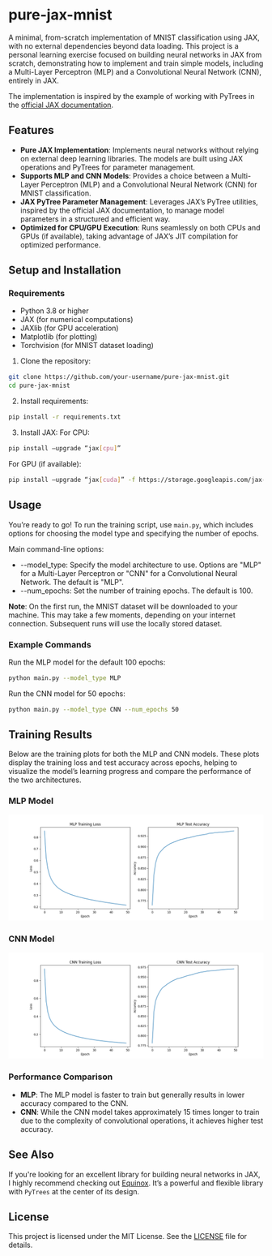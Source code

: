 # pure-jax-mnist

A minimal, from-scratch implementation of MNIST classification using JAX, with no external dependencies beyond data loading. This project is a personal learning exercise focused on building neural networks in JAX from scratch, demonstrating how to implement and train simple models, including a Multi-Layer Perceptron (MLP) and a Convolutional Neural Network (CNN), entirely in JAX.

The implementation is inspired by the example of working with PyTrees in the [official JAX documentation](https://jax.readthedocs.io/en/latest/working-with-pytrees.html#example-of-jax-tree-map-with-ml-model-parameters).

## Features

- **Pure JAX Implementation**: Implements neural networks without relying on external deep learning libraries. The models are built using JAX operations and PyTrees for parameter management.
- **Supports MLP and CNN Models**: Provides a choice between a Multi-Layer Perceptron (MLP) and a Convolutional Neural Network (CNN) for MNIST classification.
- **JAX PyTree Parameter Management**: Leverages JAX’s PyTree utilities, inspired by the official JAX documentation, to manage model parameters in a structured and efficient way.
- **Optimized for CPU/GPU Execution**: Runs seamlessly on both CPUs and GPUs (if available), taking advantage of JAX’s JIT compilation for optimized performance.

## Setup and Installation

### Requirements

- Python 3.8 or higher
- JAX (for numerical computations)
- JAXlib (for GPU acceleration)
- Matplotlib (for plotting)
- Torchvision (for MNIST dataset loading)

1. Clone the repository:

```bash
git clone https://github.com/your-username/pure-jax-mnist.git
cd pure-jax-mnist
```

2. Install requirements:

```bash
pip install -r requirements.txt
```

3. Install JAX:
For CPU:

```bash
pip install –upgrade “jax[cpu]”
```

For GPU (if available):

```bash
pip install –upgrade “jax[cuda]” -f https://storage.googleapis.com/jax-releases/jax_cuda_releases.html
```

## Usage

You’re ready to go! To run the training script, use `main.py`, which includes options for choosing the model type and specifying the number of epochs.

Main command-line options:

- --model_type: Specify the model architecture to use. Options are "MLP" for a Multi-Layer Perceptron or "CNN" for a Convolutional Neural Network. The default is "MLP".
- --num_epochs: Set the number of training epochs. The default is 100.

**Note**: On the first run, the MNIST dataset will be downloaded to your machine. This may take a few moments, depending on your internet connection. Subsequent runs will use the locally stored dataset.

### Example Commands

Run the MLP model for the default 100 epochs:

```bash
python main.py --model_type MLP
```

Run the CNN model for 50 epochs:

```bash
python main.py --model_type CNN --num_epochs 50
```

## Training Results

Below are the training plots for both the MLP and CNN models. These plots display the training loss and test accuracy across epochs, helping to visualize the model’s learning progress and compare the performance of the two architectures.


### MLP Model

![Plot for MLP with 050 epochs](plots/MLP_epochs050.png)

### CNN Model

![Plot for CNN with 050 epochs](plots/CNN_epochs050.png)

### Performance Comparison

- **MLP**: The MLP model is faster to train but generally results in lower accuracy compared to the CNN.
- **CNN**: While the CNN model takes approximately 15 times longer to train due to the complexity of convolutional operations, it achieves higher test accuracy.

## See Also

If you're looking for an excellent library for building neural networks in JAX, I highly recommend checking out [Equinox](https://github.com/patrick-kidger/equinox). It’s a powerful and flexible library with `PyTrees` at the center of its design.

## License

This project is licensed under the MIT License. See the [LICENSE](LICENSE) file for details.
